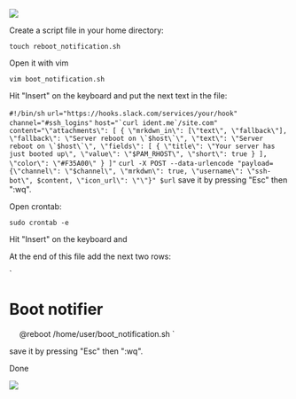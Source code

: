  ![](<https://i.imgur.com/VC6iSYE.jpg>)

Create a script file in your home directory:

`
   touch reboot_notification.sh
  `

Open it with vim

`
   vim boot_notification.sh
  `

Hit "Insert" on the keyboard and put the next text in the file:

`
  #!/bin/sh
 ` `
  url="https://hooks.slack.com/services/your/hook"
 ` `
  channel="#ssh_logins"
 ` ``
  host="`curl ident.me`/site.com"
  `` ``
  content="\"attachments\": [ { \"mrkdwn_in\": [\"text\", \"fallback\"], \"fallback\": \"Server reboot on \`$host\`\", \"text\": \"Server reboot on \`$host\`\", \"fields\": [ { \"title\": \"Your server has just booted up\", \"value\": \"$PAM_RHOST\", \"short\": true } ], \"color\": \"#F35A00\" } ]"
  `` `
  curl -X POST --data-urlencode "payload={\"channel\": \"$channel\", \"mrkdwn\": true, \"username\": \"ssh-bot\", $content, \"icon_url\": \"\"}" $url
 ` save it by pressing "Esc" then ":wq".

Open crontab:

`
   sudo crontab -e
  `

Hit "Insert" on the keyboard and

At the end of this file add the next two rows:

`
   # Boot notifier
  `  `
   @reboot /home/user/boot_notification.sh
  `

save it by pressing "Esc" then ":wq".

Done

![](<https://i.imgur.com/aJwbGXL.png>)

